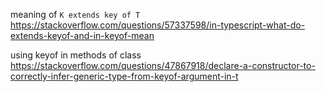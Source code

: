 meaning of ```K extends key of T```
https://stackoverflow.com/questions/57337598/in-typescript-what-do-extends-keyof-and-in-keyof-mean

using keyof in methods of class  
https://stackoverflow.com/questions/47867918/declare-a-constructor-to-correctly-infer-generic-type-from-keyof-argument-in-t
